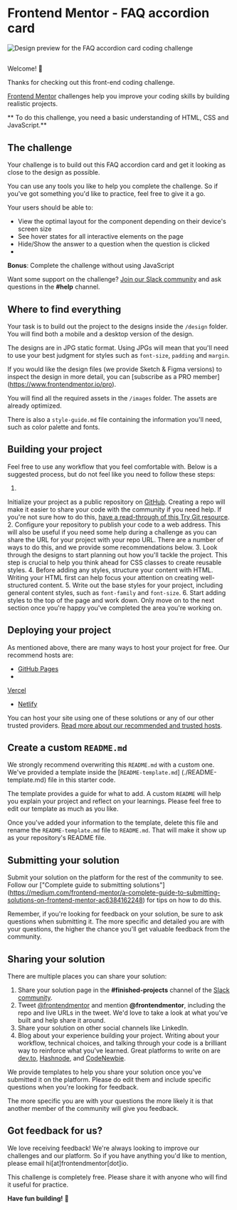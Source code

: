 ﻿# Frontend Mentor - FAQ accordion card

![Design preview for the FAQ accordion card coding challenge](./design/desktop-preview.jpg)

## 
Welcome! 👋

Thanks for checking out this front-end coding challenge.


[Frontend Mentor](https://www.frontendmentor.io) challenges help you improve your coding skills by building realistic projects.

**
To do this challenge, you need a basic understanding of HTML, CSS and JavaScript.**


## The challenge

Your challenge is to build out this FAQ accordion card and get it looking as close to the design as possible.


You can use any tools you like to help you complete the challenge. So if you've got something you'd like to practice, feel free to give it a go.


Your users should be able to:

- View the optimal layout for the component depending on their device's screen size
- See hover states for all interactive elements on the page
- Hide/Show the answer to a question when the question is clicked
- 
**Bonus**: Complete the challenge without using JavaScript

Want some support on the challenge? [
Join our Slack community](https://www.frontendmentor.io/slack) and ask questions in the 
**#help** channel.

## Where to find everything

Your task is to build out the project to the designs inside the `/design` folder. 
You will find both a mobile and a desktop version of the design. 

The designs are in JPG static format. 
Using JPGs will mean that you'll need to use your best judgment for styles such as `font-size`, `padding` and `margin`. 


If you would like the design files (we provide Sketch & Figma versions) to inspect the design in more detail, you can [subscribe as a PRO member]
(https://www.frontendmentor.io/pro).

You will find all the required assets in the `/images` folder. 
The assets are already optimized.

There is also a `style-guide.md` file containing the information you'll need, such as color palette and fonts.


## Building your project

Feel free to use any workflow that you feel comfortable with. Below is a suggested process, but do not feel like you need to follow these steps:

1. 
Initialize your project as a public repository on [GitHub](https://github.com/). Creating a repo will make it easier to share your code with the community if you need help. 
If you're not sure how to do this, [have a read-through of this Try Git resource](https://try.github.io/).
2. Configure your repository to publish your code to a web address. 
This will also be useful if you need some help during a challenge as you can share the URL for your project with your repo URL. 
There are a number of ways to do this, and we provide some recommendations below.
3. Look through the designs to start planning out how you'll tackle the project. 
This step is crucial to help you think ahead for CSS classes to create reusable styles.
4. Before adding any styles, structure your content with HTML. 
Writing your HTML first can help focus your attention on creating well-structured content.
5. 
Write out the base styles for your project, including general content styles, such as `font-family` and `font-size`.
6. 
Start adding styles to the top of the page and work down. Only move on to the next section once you're happy you've completed the area you're working on.


## Deploying your project

As mentioned above, there are many ways to host your project for free. Our recommend hosts are:

- [GitHub Pages](https://pages.github.com/)
- 
[Vercel](https://vercel.com/)
- [Netlify](https://www.netlify.com/)

You can host your site using one of these solutions or any of our other trusted providers. 
[Read more about our recommended and trusted hosts](https://medium.com/frontend-mentor/frontend-mentor-trusted-hosting-providers-bf000dfebe).


## Create a custom `README.md`

We strongly recommend overwriting this `README.md` with a custom one. We've provided a template inside the [`README-template.md`]
(./README-template.md) file in this starter code.

The template provides a guide for what to add. 
A custom `README` will help you explain your project and reflect on your learnings. 
Please feel free to edit our template as much as you like.

Once you've added your information to the template, delete this file and rename the `README-template.md` file to `README.md`. 
That will make it show up as your repository's README file.


## Submitting your solution

Submit your solution on the platform for the rest of the community to see. Follow our ["Complete guide to submitting solutions"]
(https://medium.com/frontend-mentor/a-complete-guide-to-submitting-solutions-on-frontend-mentor-ac6384162248) for tips on how to do this.


Remember, if you're looking for feedback on your solution, be sure to ask questions when submitting it. The more specific and detailed you are with your questions, the higher the chance you'll get valuable feedback from the community.

## Sharing your solution

There are multiple places you can share your solution:

1. Share your solution page in the **#finished-projects** channel of the [Slack community](https://www.frontendmentor.io/slack). 
2. Tweet [@frontendmentor](https://twitter.com/frontendmentor) and mention **@frontendmentor**, including the repo and live URLs in the tweet. We'd love to take a look at what you've built and help share it around.
3. Share your solution on other social channels like LinkedIn.
4. Blog about your experience building your project. Writing about your workflow, technical choices, and talking through your code is a brilliant way to reinforce what you've learned. Great platforms to write on are [dev.to](https://dev.to/), [Hashnode](https://hashnode.com/), and [CodeNewbie](https://community.codenewbie.org/).

We provide templates to help you share your solution once you've submitted it on the platform. 
Please do edit them and include specific questions when you're looking for feedback. 

The more specific you are with your questions the more likely it is that another member of the community will give you feedback.

## Got feedback for us?

We love receiving feedback! We're always looking to improve our challenges and our platform. So if you have anything you'd like to mention, please email hi[at]frontendmentor[dot]io.

This challenge is completely free. Please share it with anyone who will find it useful for practice.

**Have fun building!** 🚀
